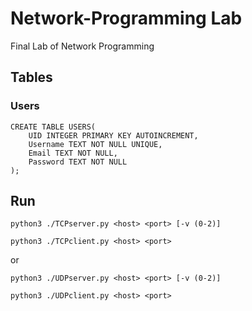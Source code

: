 # Network-Programming Lab
Final Lab of Network Programming



## Tables
### Users
```sqlite
CREATE TABLE USERS(
    UID INTEGER PRIMARY KEY AUTOINCREMENT,
    Username TEXT NOT NULL UNIQUE,
    Email TEXT NOT NULL,
    Password TEXT NOT NULL
);
```



## Run
```shell script
python3 ./TCPserver.py <host> <port> [-v (0-2)]
```
```shell script
python3 ./TCPclient.py <host> <port>
```
or
```shell script
python3 ./UDPserver.py <host> <port> [-v (0-2)]
```
```shell script
python3 ./UDPclient.py <host> <port>
```